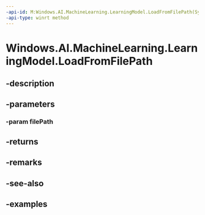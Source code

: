 ```yaml
---
-api-id: M:Windows.AI.MachineLearning.LearningModel.LoadFromFilePath(System.String)
-api-type: winrt method
---
```


<!-- Method syntax.
public LearningModel LearningModel.LoadFromFilePath(String filePath)
-->

# Windows.AI.MachineLearning.LearningModel.LoadFromFilePath

## -description

## -parameters
### -param filePath

## -returns

## -remarks

## -see-also

## -examples


